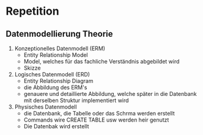 # Repetition 

## Datenmodellierung Theorie

1. Konzeptionelles Datenmodell (ERM)
    - Entity Relationship Model
    - Model, welches für das fachliche Verständnis abgebildet wird
    - Skizze
2. Logisches Datenmodell (ERD)
    - Entity Relationship Diagram
    - die Abbildung des ERM's
    - genauere und detaillierte Abbildung, welche später in die Datenbank mit derselben Struktur             implementiert wird
3. Physisches Datenmodell
    - die Datenbank, die Tabelle oder das Schrma werden erstellt
    - Commands wire CREATE TABLE usw werden heir genutzt
    - Die Datenbak wird erstellt
 
   

